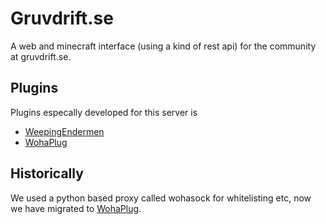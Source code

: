 Gruvdrift.se
============
A web and minecraft interface (using a kind of rest api) for the
community at gruvdrift.se.

Plugins
-------
Plugins especally developed for this server is

 - [WeepingEndermen](http://github.com/blambi/WeepingEndermen)
 - [WohaPlug](http://github.com/blambi/WohaPlug)

Historically
--------
We used a python based proxy called wohasock for whitelisting etc, now we have migrated to
[WohaPlug](http://github.com/blambi/WohaPlug).
